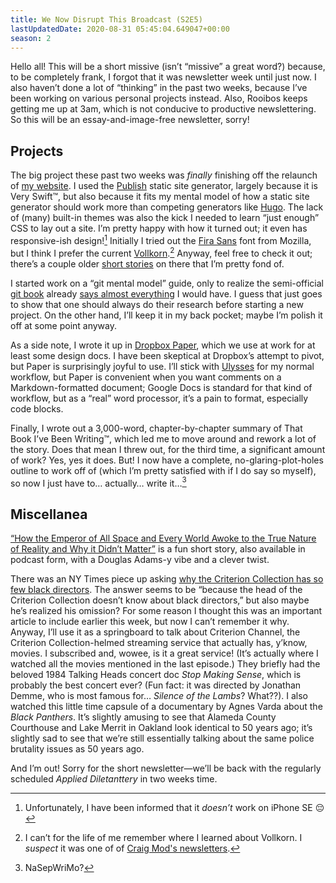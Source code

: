 ```yaml
---
title: We Now Disrupt This Broadcast (S2E5)
lastUpdatedDate: 2020-08-31 05:45:04.649047+00:00
season: 2
---
```


Hello all! This will be a short missive (isn’t “missive” a great word?) because, to be completely frank, I forgot that it was newsletter week until just now. I also haven’t done a lot of “thinking” in the past two weeks, because I’ve been working on various personal projects instead. Also, Rooibos keeps getting me up at 3am, which is not conducive to productive newslettering. So this will be an essay-and-image-free newsletter, sorry!

## Projects

The big project these past two weeks was *finally* finishing off the relaunch of [my website](https://rwblickhan.org). I used the [Publish](https://github.com/johnsundell/publish) static site generator, largely because it is Very Swift™️, but also because it fits my mental model of how a static site generator should work more than competing generators like [Hugo](https://gohugo.io). The lack of (many) built-in themes was also the kick I needed to learn “just enough” CSS to lay out a site. I’m pretty happy with how it turned out; it even has responsive-ish design![^1] Initially I tried out the [Fira Sans](https://github.com/mozilla/Fira) font from Mozilla, but I think I prefer the current [Vollkorn](http://vollkorn-typeface.com).[^2] Anyway, feel free to check it out; there’s a couple older [short stories](https://rwblickhan.org/stories/) on there that I’m pretty fond of.

I started work on a “git mental model” guide, only to realize the semi-official [git book](https://git-scm.com/book/en/v2) already [says almost everything](https://git-scm.com/book/en/v2/Getting-Started-What-is-Git%3F) I would have. I guess that just goes to show that one should always do their research before starting a new project. On the other hand, I’ll keep it in my back pocket; maybe I’m polish it off at some point anyway.

As a side note, I wrote it up in [Dropbox Paper](https://www.dropbox.com/paper), which we use at work for at least some design docs. I have been skeptical at Dropbox’s attempt to pivot, but Paper is surprisingly joyful to use. I’ll stick with [Ulysses](https://ulysses.app) for my normal workflow, but Paper is convenient when you want comments on a Markdown-formatted document; Google Docs is standard for that kind of workflow, but as a “real” word processor, it’s a pain to format, especially code blocks.

Finally, I wrote out a 3,000-word, chapter-by-chapter summary of That Book I’ve Been Writing™️, which led me to move around and rework a lot of the story. Does that mean I threw out, for the third time, a significant amount of work? Yes, yes it does. But! I now have a complete, no-glaring-plot-holes outline to work off of (which I’m pretty satisfied with if I do say so myself), so now I just have to… actually… write it…[^3]

## Miscellanea

[“How the Emperor of All Space and Every World Awoke to the True Nature of Reality and Why it Didn’t Matter”](https://escapepod.org/2020/02/06/escape-pod-718-how-the-emperor-of-all-space-and-every-world/) is a fun short story, also available in podcast form, with a Douglas Adams-y vibe and a clever twist.

There was an NY Times piece up asking [why the Criterion Collection has so few black directors](https://www.nytimes.com/interactive/2020/08/20/movies/criterion-collection-african-americans.html). The answer seems to be “because the head of the Criterion Collection doesn’t know about black directors,” but also maybe he’s realized his omission? For some reason I thought this was an important article to include earlier this week, but now I can’t remember it why. Anyway, I’ll use it as a springboard to talk about Criterion Channel, the Criterion Collection-helmed streaming service that actually has, y’know, movies. I subscribed and, wowee, is it a great service! (It’s actually where I watched all the movies mentioned in the last episode.) They briefly had the beloved 1984 Talking Heads concert doc *Stop Making Sense*, which is probably the best concert ever? (Fun fact: it was directed by Jonathan Demme, who is most famous for… *Silence of the Lambs*? What??). I also watched this little time capsule of a documentary by Agnes Varda about the *Black Panthers*. It’s slightly amusing to see that Alameda County Courthouse and Lake Merrit in Oakland look identical to 50 years ago; it’s slightly sad to see that we’re still essentially talking about the same police brutality issues as 50 years ago.

And I’m out! Sorry for the short newsletter—we’ll be back with the regularly scheduled *Applied Diletanttery* in two weeks time.

[^1]: Unfortunately, I have been informed that it *doesn’t* work on iPhone SE 😔

[^2]: I can’t for the life of me remember where I learned about Vollkorn. I *suspect* it was one of of [Craig Mod's newsletters](https://craigmod.com).

[^3]: NaSepWriMo?